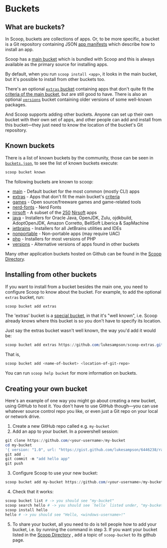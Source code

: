 # Buckets

## What are buckets?

In Scoop, buckets are collections of apps. Or, to be more specific, a bucket is a Git repository containing JSON [app manifests](App-Manifests.md) which describe how to install an app.

Scoop has a [main bucket](https://github.com/ScoopInstaller/Main/tree/master/bucket) which is bundled with Scoop and this is always available as the primary source for installing apps.

By default, when you run `scoop install <app>`, it looks in the main bucket, but it's possible to install from other buckets too.

There's an optional [`extras` bucket](https://github.com/lukesampson/scoop-extras) containing apps that don't quite fit the [criteria of the main bucket](../misc/Criteria-for-including-apps-in-the-main-bucket.md), but are still good to have. There is also an optional [`versions`](https://github.com/ScoopInstaller/Versions) bucket containing older versions of some well-known packages.

And Scoop supports adding other buckets. Anyone can set up their own bucket with their own set of apps, and other people can add and install from this bucket—they just need to know the location of the bucket's Git repository.

## Known buckets

There is a list of known buckets by the community, those can be seen in [`buckets.json`](https://github.com/lukesampson/scoop/blob/master/buckets.json), to see the list of known buckets execute:

```powershell
scoop bucket known
```

The following buckets are known to scoop:

- [main](https://github.com/ScoopInstaller/Main) - Default bucket for the most common (mostly CLI) apps
- [extras](https://github.com/lukesampson/scoop-extras) - Apps that don't fit the main bucket's [criteria](../misc/Criteria-for-including-apps-in-the-main-bucket.md)
- [games](https://github.com/Calinou/scoop-games) - Open source/freeware games and game-related tools
- [nerd-fonts](https://github.com/matthewjberger/scoop-nerd-fonts) - Nerd Fonts
- [nirsoft](https://github.com/kodybrown/scoop-nirsoft) - A subset of the [250](https://github.com/rasa/scoop-directory/blob/master/by-score.md#MCOfficer_scoop-nirsoft) [Nirsoft](https://nirsoft.net) apps
- [java](https://github.com/ScoopInstaller/Java) - Installers for Oracle Java, OpenJDK, Zulu, ojdkbuild, AdoptOpenJDK, Amazon Corretto, BellSoft Liberica & SapMachine
- [jetbrains](https://github.com/Ash258/Scoop-JetBrains) - Installers for all JetBrains utilities and IDEs
- [nonportable](https://github.com/oltolm/scoop-nonportable) - Non-portable apps (may require UAC)
- [php](https://github.com/ScoopInstaller/PHP) - Installers for most versions of PHP
- [versions](https://github.com/ScoopInstaller/Versions) - Alternative versions of apps found in other buckets

Many other application buckets hosted on Github can be found in the [Scoop Directory](https://github.com/rasa/scoop-directory).

## Installing from other buckets

If you want to install from a bucket besides the main one, you need to configure Scoop to know about the bucket. For example, to add the optional `extras` bucket, run:

```powershell
scoop bucket add extras
```

The 'extras' bucket is a [special bucket](https://github.com/ScoopInstaller/Main/blob/master/buckets.json), in that it's "well known", i.e. Scoop already knows where this bucket is so you don't have to specify its location.

Just say the extras bucket wasn't well known, the way you'd add it would be:

```powershell
scoop bucket add extras https://github.com/lukesampson/scoop-extras.git
```

That is,

```powershell
scoop bucket add <name-of-bucket> <location-of-git-repo>
```

You can run `scoop help bucket` for more information on buckets.

## Creating your own bucket

Here's an example of one way you might go about creating a new bucket, using GitHub to host it. You don't have to use GitHub though—you can use whatever source control repo you like, or even just a Git repo on your local or network drive.

1. Create a new GitHub repo called e.g. `my-bucket`
2. Add an app to your bucket. In a powershell session:

```powershell
git clone https://github.com/<your-username>/my-bucket
cd my-bucket
'{ version: "1.0", url: "https://gist.github.com/lukesampson/6446238/raw/hello.ps1", bin: "hello.ps1" }' > hello.json
git add .
git commit -m "add hello app"
git push
```

3. Configure Scoop to use your new bucket:

```powershell
scoop bucket add my-bucket https://github.com/<your-username>/my-bucket
```

4. Check that it works:

```powershell
scoop bucket list # -> you should see "my-bucket"
scoop search hello # -> you should see `hello` listed under, "my-bucket bucket:"
scoop install hello
hello # -> you should see "Hello, <windows-username>!"
```

5. To share your bucket, all you need to do is tell people how to add your bucket, i.e. by running the command in step 3. If you want your bucket listed in the [Scoop Directory](https://github.com/rasa/scoop-directory) , add a topic of `scoop-bucket` to its github page.
